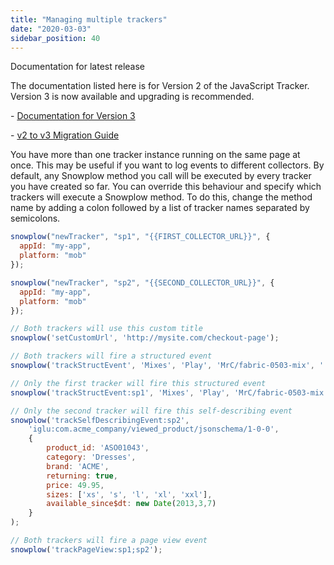 ```yaml
---
title: "Managing multiple trackers"
date: "2020-03-03"
sidebar_position: 40
---
```


Documentation for latest release

The documentation listed here is for Version 2 of the JavaScript Tracker. Version 3 is now available and upgrading is recommended.

\- [Documentation for Version 3](/docs/collecting-data/collecting-from-own-applications/javascript-trackers/index.md)

\- [v2 to v3 Migration Guide](/docs/collecting-data/collecting-from-own-applications/javascript-trackers/javascript-tracker/v2-to-v3-migration-guide/index.md)

You have more than one tracker instance running on the same page at once. This may be useful if you want to log events to different collectors. By default, any Snowplow method you call will be executed by every tracker you have created so far. You can override this behaviour and specify which trackers will execute a Snowplow method. To do this, change the method name by adding a colon followed by a list of tracker names separated by semicolons.

```javascript
snowplow("newTracker", "sp1", "{{FIRST_COLLECTOR_URL}}", {
  appId: "my-app",
  platform: "mob"
});

snowplow("newTracker", "sp2", "{{SECOND_COLLECTOR_URL}}", {
  appId: "my-app",
  platform: "mob"
});

// Both trackers will use this custom title
snowplow('setCustomUrl', 'http://mysite.com/checkout-page');

// Both trackers will fire a structured event
snowplow('trackStructEvent', 'Mixes', 'Play', 'MrC/fabric-0503-mix', '', '0.0');

// Only the first tracker will fire this structured event
snowplow('trackStructEvent:sp1', 'Mixes', 'Play', 'MrC/fabric-0503-mix', '', '0.0');

// Only the second tracker will fire this self-describing event
snowplow('trackSelfDescribingEvent:sp2', 
    'iglu:com.acme_company/viewed_product/jsonschema/1-0-0',
    {
        product_id: 'ASO01043',
        category: 'Dresses',
        brand: 'ACME',
        returning: true,
        price: 49.95,
        sizes: ['xs', 's', 'l', 'xl', 'xxl'],
        available_since$dt: new Date(2013,3,7)
    }
);

// Both trackers will fire a page view event
snowplow('trackPageView:sp1;sp2');
```
